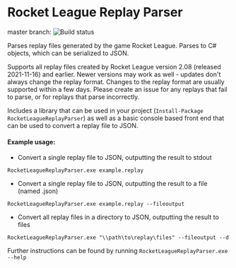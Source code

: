 # Rocket League Replay Parser
master branch: ![Build status](https://api.travis-ci.org/jjbott/RocketLeagueReplayParser.svg)

Parses replay files generated by the game Rocket League. Parses to C# objects, which can be serialized to JSON.

Supports all replay files created by Rocket League version 2.08 (released 2021-11-16) and earlier. Newer versions may work as well - updates don't always change the replay format. Changes to the replay format are usually supported within a few days. Please create an issue for any replays that fail to parse, or for replays that parse incorrectly.

Includes a library that can be used in your project (```Install-Package RocketLeagueReplayParser```) as well as a basic console based front end that can be used to convert a replay file to JSON. 

#### Example usage:

* Convert a single replay file to JSON, outputting the result to stdout

```RocketLeagueReplayParser.exe example.replay```

* Convert a single replay file to JSON, outputting the result to a file (named <file>.json)

```RocketLeagueReplayParser.exe example.replay --fileoutput```

* Convert all replay files in a directory to JSON, outputting the result to files

```RocketLeagueReplayParser.exe "\\path\to\replay\files" --fileoutput --d```

Further instructions can be found by running ```RocketLeagueReplayParser.exe --help```

  
